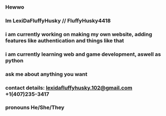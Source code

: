 ### Hewwo

### Im LexiDaFluffyHusky // FluffyHusky4418

### i am currently working on making my own website, adding features like authentication and things like that

### i am currently learning web and game development, aswell as python

### ask me about anything you want

### contact details: lexidafluffyhusky.102@gmail.com +1(407)235-3417

### pronouns He/She/They

